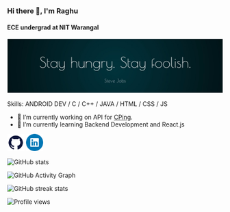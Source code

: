### Hi there 👋, I'm Raghu
#### ECE undergrad at NIT Warangal
![ECE undergrad at NIT Warangal](https://github.com/raghuSpark/raghuSpark/blob/main/stevejobs_quote.png?raw=true)


Skills: ANDROID DEV / C / C++ / JAVA / HTML / CSS / JS

- 🔭 I’m currently working on API for [CPing](https://play.google.com/store/apps/details?id=com.rr.CPing). 
- 🌱 I’m currently learning Backend Development and React.js 


[<img src='https://raw.githubusercontent.com/raghuSpark/raghuSpark/main/github.svg' alt='github' height='40'>](https://github.com/raghuSpark)  [<img src='https://raw.githubusercontent.com/raghuSpark/raghuSpark/main/linkedin.svg' alt='linkedin' height='40'>](https://www.linkedin.com/in/raghuspark/)  

![GitHub stats](https://github-readme-stats.vercel.app/api?username=raghuSpark&show_icons=true&count_private=true)  

![GitHub Activity Graph](https://activity-graph.herokuapp.com/graph?username=raghuSpark)  

![GitHub streak stats](https://github-readme-streak-stats.herokuapp.com/?user=raghuSpark)  

![Profile views](https://gpvc.arturio.dev/raghuSpark)  

<!--
**raghuSpark/raghuSpark** is a ✨ _special_ ✨ repository because its `README.md` (this file) appears on your GitHub profile.

Here are some ideas to get you started:

- 🔭 I’m currently working on ...
- 🌱 I’m currently learning ...
- 👯 I’m looking to collaborate on ...
- 🤔 I’m looking for help with ...
- 💬 Ask me about ...
- 📫 How to reach me: ...
- 😄 Pronouns: ...
- ⚡ Fun fact: ...
-->
